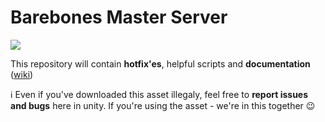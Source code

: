 # Barebones Master Server

![](http://i.imgur.com/SrKxG00.png)

This repository will contain **hotfix'es**, helpful scripts and **documentation** ([wiki](https://github.com/alvyxaz/barebones-masterserver/wiki))

:information_source: Even if you've downloaded this asset illegaly, feel free to **report issues and bugs** here in unity. If you're using the asset - we're in this together :wink:
